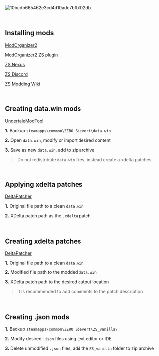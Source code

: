 &nbsp;

![10bcdb665462e3cd4d10adc7bfbf02db](https://github.com/ssjshields/zs-modding/assets/88489119/e4c3417c-50a3-493c-bfc7-77d70d282939)

&nbsp;

## Installing mods
[ModOrganizer2](https://github.com/ModOrganizer2/modorganizer)

[ModOrganizer2 ZS plugin](https://www.nexusmods.com/site/mods/617?tab=description)

[ZS Nexus](https://www.nexusmods.com/zerosievert)

[ZS Discord](https://discord.gg/sievert)

[ZS Modding Wiki](https://zero-sievert.fandom.com/wiki/Modding)

&nbsp;

## Creating data.win mods
[UndertaleModTool](https://github.com/krzys-h/UndertaleModTool)

**1.** Backup `steamapps\common\ZERO Sievert\data.win`

**2.** Open `data.win`, modify or import desired content 

**3.** Save as new `data.win`, add to zip archive

> Do not redistribute `data.win` files, instead create a xdelta patches

&nbsp;

## Applying xdelta patches
[DeltaPatcher](https://github.com/marco-calautti/DeltaPatcher)

**1.** Original file path to a clean `data.win`

**2.** XDelta patch path as the `.xdelta` patch

&nbsp;

## Creating xdelta patches
[DeltaPatcher](https://github.com/marco-calautti/DeltaPatcher)

**1.** Original file path to a clean `data.win`

**2.** Modified file path to the modded `data.win` 

**3.** XDelta patch path to the desired output location

> It is recommended to add comments to the patch description

&nbsp;

## Creating .json mods

**1.** Backup `steamapps\common\ZERO Sievert\ZS_vanilla\`

**2.** Modify desired `.json` files using text editor or IDE

**3.** Delete unmodified `.json` files, add the `ZS_vanilla` folder to zip archive

